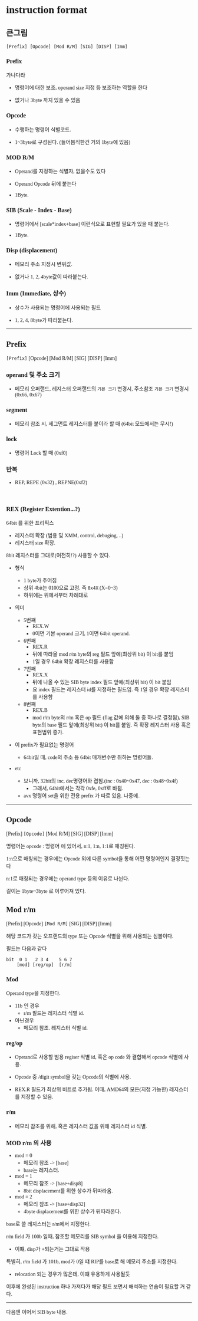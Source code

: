 <head>
    <style type="text/css">
        @import url(http://fonts.googleapis.com/earlyaccess/nanumgothic.css);
        *{font-family:'Nanum Gothic'}
    </style>
</head>

# instruction format 

## 큰그림

```
[Prefix] [Opcode] [Mod R/M] [SIG] [DISP] [Imm]
```

### Prefix 
가나다라

- 명령어에 대한 보조, operand size 지정 등 보조하는 역할을 한다

- 없거나 3byte 까지 있을 수 있음

### Opcode

- 수행하는 명령어 식별코드. 

- 1~3byte로 구성된다. (들어봄직한건 거의 1byte에 있음)

### MOD R/M

- Operand를 지정하는 식별자, 없을수도 있다

- Operand Opcode 뒤에 붙는다

- 1Byte.

### SIB (Scale - Index - Base)

- 명령어에서 [scale*index+base] 이런식으로 표현할 필요가 있을 때 붙는다.

- 1Byte.

### Disp (displacement)

- 메모리 주소 지정시 변위값.

- 없거나 1, 2, 4byte값이 따라붙는다.

### Imm (Immediate, 상수)

- 상수가 사용되는 명령어에 사용되는 필드

- 1, 2, 4, 8byte가 따라붙는다.

---

## Prefix

`[Prefix]` [Opcode] [Mod R/M] [SIG] [DISP] [Imm]

### operand 및 주소 크기

- 메모리 오퍼랜드, 레지스터 오퍼랜드의 `기본 크기` 변경시, 주소참조 `기본 크기` 변경시 (0x66, 0x67)

### segment

- 메모리 참조 시, 세그먼트 레지스터를 붙이라 할 때 (64bit 모드에서는 무시!)

### lock 

- 명령어 Lock 할 때 (0xf0)

### 반복

- REP, REPE (0x32) , REPNE(0xf2)

<br/>

### REX (Register Extention...?)

64bit 를 위한 프리픽스

- 레지스터 확장 (범용 및 XMM, control, debuging, ..)
- 레지스터 size 확장.

8bit 레지스터를 그대로(여전히!?) 사용할 수 있다.

- 형식
    - 1 byte가 주어짐
    - 상위 4bit는 0100으로 고정. 즉 `0x4X` (X=0~3)
    - 하위에는 위에서부터 차례대로

- 의미
    - 5번쨰 
        - REX.W 
        - 0이면 기본 operand 크기, 1이면 64bit operand.
    - 6번째
        - REX.R
        - 뒤에 따라올 mod r/m byte의 reg 필드 앞에(최상위 bit) 이 bit를 붙임
        - 1일 경우 64bit 확장 레지스터를 사용함
    - 7번째
        - REX.X
        - 뒤에 나올 수 있는 SIB byte index 필드 앞에(최상위 bit) 이 bit 붙임
        - 요 index 필드는 레지스터 id를 지정하는 필드임. 즉 1일 경우 확장 레지스터를 사용함 
    - 8번째
        - REX.B
        - mod r/m byte의 r/m 혹은 op 필드 (flag 값에 의해 둘 중 하나로 결정됨), SIB byte의 base 필드 앞에(최상위 bit) 이 bit를 붙임. 즉 확장 레지스터 사용 혹은 표현범위 증가.

- 이 prefix가 필요없는 명령어
    - 64bit일 때, code의 주소 등 64bit 매개변수만 취하는 명령어들.

- etc
    - 보니까, 32bit의 inc, dec명령어와 겹침.(inc : 0x40~0x47, dec : 0x48~0x4f)
        - 그래서, 64bit에서는 각각 0xfe, 0xff로 바뀜.
    - avx 명령어 set을 위한 전용 prefix 가 따로 있음. 나중에..

---

## Opcode

[Prefix] `[Opcode]` [Mod R/M] [SIG] [DISP] [Imm]

명령어는 opcode : 명령어 에 있어서, n:1, 1:n, 1:1로 매칭된다.

1:n으로 매칭되는 경우에는 Opcode 외에 다른 symbol을 통해 어떤 명령어인지 결정짓는다

n:1로 매칭되는 경우에는 operand type 등의 이유로 나뉜다.

길이는 1byte~3byte 로 이루어져 있다.

## Mod r/m

[Prefix] [Opcode] `[Mod R/M]` [SIG] [DISP] [Imm]

해당 코드가 갖는 오프랜드의 type 또는 Opcode 식별을 위해 사용되는 심볼이다.

필드는 다음과 같다
```
bit  0 1   2 3 4    5 6 7
    [mod] [reg/op]  [r/m]
```

### Mod

Operand type을 지정한다.

- 11b 인 경우
    - r/m 필드는 레지스터 식별 id.
- 아닌경우
    - 메모리 참조. 레지스터 식별 id.


### reg/op

- Operand로 사용할 범용 regiser 식별 id, 혹은 op code 와 결합해서 opcode 식별에 사용.

- Opcode 중 /digit symbol을 갖는 Opcode의 식별에 사용.

- REX.R 필드가 최상위 비트로 추가됨. 이때, AMD64의 모든(지정 가능한) 레지스터를 지정할 수 있음.

### r/m

- 메모리 참조를 위해, 혹은 레지스터 값을 위해 레지스터 id 식별.

### MOD r/m 의 사용

- mod = 0
    - 메모리 참조 -> [base]
    - base는 레지스터.
- mod = 1
    - 메모리 참조 -> [base+disp8]
    - 8bit displacement를 위한 상수가 뒤따라옴.
- mod = 2
    - 메모리 참조 -> [base+disp32]
    - 4byte displacement를 위한 상수가 뒤따라온다.

base로 쓸 레지스터는 r/m에서 지정한다.

r/m field 가 100b 일때, 참조할 메모리를 SIB symbol 을 이용해 지정한다.
- 이떄, disp가 +되는거는 그대로 작용

특별히, r/m field 가 101b, mod가 0일 떄 RIP를 base로 해 메모리 주소를 지정한다.
- relocation 되는 경우가 많은데, 이떄 유용하게 사용될듯 

이후에 완성된 instruction 하나 가져다가 해당 필드 보면서 해석하는 연습이 필요할 거 같다.

---

다음엔 이어서 SIB byte 내용.
